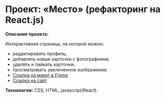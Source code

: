 # Проект: «Место» (рефакторинг на React.js)

**Описание проекта:**

Интерактивная страница, на которой можно:

- редактировать профиль;
- добавлять новые карточки с фотографиями;
- удалять и лайкать карточки;
- просматривать увеличенное изображение.
- [Ссылка на макет в Figma](https://www.figma.com/file/2cn9N9jSkmxD84oJik7xL7/JavaScript.-Sprint-4?node-id=0%3A1)
- [Ссылка на сайт](https://encors.github.io/mesto-react)

**Технологии:** CSS, HTML, javascript(React).
